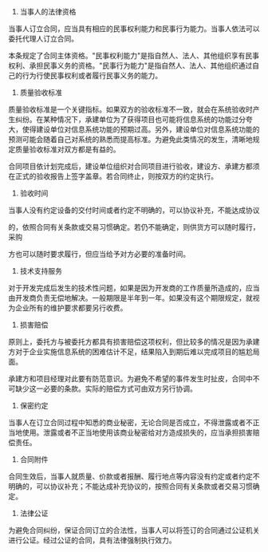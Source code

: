 
1. 当事人的法律资格

当事人订立合同，应当具有相应的民事权利能力和民事行为能力。当事人依法可以委托代理人订立合同。

本条规定了合同主体资格。"民事权利能力"是指自然人、法人、其他组织享有民事权利、承担民事义务的资格。"民事行为能力"是指自然人、法人、其他组织通过自己的行为行使民事权利或者履行民事义务的能力。

1. 质量验收标准

质量验收标准是一个关键指标。如果双方的验收标准不一致，就会在系统验收时产生纠纷。在某种情况下，承建单位为了获得项目也可能将信息系统的功能过分夸大，使得建设单位对信息系统功能的预期过高。另外，建设单位对信息系统功能的预测可能会随着自己对系统的熟悉而提高标准。为避免此类情况的发生，清晰地规定质量验收标准对双方都是有益的。

合同项目依计划完成后，建设单位组织对合同项目进行验收，建设方、承建方都须在正式的验收报告上签字盖章。若合同终止，则按双方的约定执行。

1. 验收时间

当事人没有约定设备的交付时间或者约定不明确的，可以协议补充，不能达成协议

的，依照合同有关条款或交易习惯确定。若仍不能确定，则供货方可以随时履行，采购

方也可以随时要求履行，但应当给予对方必要的准备时间。

1. 技术支持服务

对于开发完成后发生的技术性问题，如果是因为开发商的工作质量所造成的，应当由开发商负责无偿地解决。一般期限是半年到一年。如果没有这个期限规定，就视为企业所有的维护要求都要另行收费。

1. 损害赔偿

原则上，委托方与被委托方都具有损害赔偿这项权利，但比较多的情况是因为承建方对于企业实施信息系统的困难估计不足，结果陷入到期后难以完成项目的尴尬局面。

承建方和项目经理对此要有防范意识。为避免不希望的事件发生时扯皮，合同中不可缺少这一必要的条款。实际的赔偿方式可由双方另行协调。

1. 保密约定

当事人在订立合同过程中知悉的商业秘密，无论合同是否成立，不得泄露或者不正当地使用。泄露或者不正当地使用该商业秘密给对方造成损失的，应当承担损害赔偿责任。

1. 合同附件

合同生效后，当事人就质量、价款或者报酬、履行地点等内容没有约定或者约定不明确的，可以协议补充；不能达成补充协议的，按照合同有关条款或者交易习惯确定。

1. 法律公证

为避免合同纠纷，保证合同订立的合法性，当事人可以将签订的合同通过公证机关进行公证。经过公证的合同，具有法律强制执行效力。
